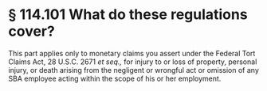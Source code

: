 # § 114.101   What do these regulations cover?

This part applies only to monetary claims you assert under the Federal Tort Claims Act, 28 U.S.C. 2671 *et seq.,* for injury to or loss of property, personal injury, or death arising from the negligent or wrongful act or omission of any SBA employee acting within the scope of his or her employment. 




